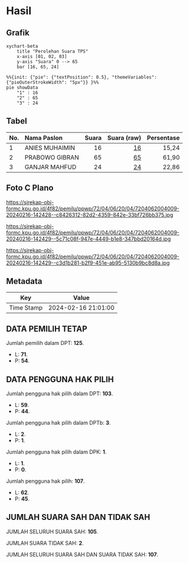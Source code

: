# Hasil

## Grafik

```mermaid
xychart-beta
    title "Perolehan Suara TPS"
    x-axis [01, 02, 03]
    y-axis "Suara" 0 --> 65
    bar [16, 65, 24]
```

```mermaid
%%{init: {"pie": {"textPosition": 0.5}, "themeVariables": {"pieOuterStrokeWidth": "5px"}} }%%
pie showData
    "1" : 16
    "2" : 65
    "3" : 24
```

## Tabel

| No. | Nama Paslon    | Suara | Suara (raw) | Persentase |
|:--- |:-------------- | -----:| -----------:| ----------:|
| 1   | ANIES MUHAIMIN | 16    | [16][p-1]   | 15,24      |
| 2   | PRABOWO GIBRAN | 65    | [65][p-2]   | 61,90      |
| 3   | GANJAR MAHFUD  | 24    | [24][p-3]   | 22,86      |


[p-1]: https://github.com/gigit-pemilu/pemilu-2024-72-sulawesi-tengah/blob/main/pilpres/hitung-suara/sub/72-sulawesi-tengah/sub/04-toli-toli/sub/06-lampasio/sub/2004-lampasio/sub/009-tps/sub/paslon-1.txt
[p-2]: https://github.com/gigit-pemilu/pemilu-2024-72-sulawesi-tengah/blob/main/pilpres/hitung-suara/sub/72-sulawesi-tengah/sub/04-toli-toli/sub/06-lampasio/sub/2004-lampasio/sub/009-tps/sub/paslon-2.txt
[p-3]: https://github.com/gigit-pemilu/pemilu-2024-72-sulawesi-tengah/blob/main/pilpres/hitung-suara/sub/72-sulawesi-tengah/sub/04-toli-toli/sub/06-lampasio/sub/2004-lampasio/sub/009-tps/sub/paslon-3.txt

## Foto C Plano

https://sirekap-obj-formc.kpu.go.id/4f82/pemilu/ppwp/72/04/06/20/04/7204062004009-20240216-142428--c8426312-82d2-4359-842e-33bf726bb375.jpg

https://sirekap-obj-formc.kpu.go.id/4f82/pemilu/ppwp/72/04/06/20/04/7204062004009-20240216-142429--5c71c08f-947e-4449-b1e8-347bbd20164d.jpg

https://sirekap-obj-formc.kpu.go.id/4f82/pemilu/ppwp/72/04/06/20/04/7204062004009-20240216-142429--c3d1b281-b2f9-451e-ab95-5130b9bc8d8a.jpg


## Metadata

| Key        | Value               |
| ---------- | ------------------- |
| Time Stamp | 2024-02-16 21:01:00 |


## DATA PEMILIH TETAP

Jumlah pemilih dalam DPT: **125**.
 * L: **71**.
 * P: **54**.

## DATA PENGGUNA HAK PILIH

Jumlah pengguna hak pilih dalam DPT: **103**.
 * L: **59**.
 * P: **44**.

Jumlah pengguna hak pilih dalam DPTb: **3**.
 * L: **2**.
 * P: **1**.

Jumlah pengguna hak pilih dalam DPK: **1**.
 * L: **1**.
 * P: **0**.

Jumlah pengguna hak pilih: **107**.
 * L: **62**.
 * P: **45**.

## JUMLAH SUARA SAH DAN TIDAK SAH

JUMLAH SELURUH SUARA SAH: **105**.

JUMLAH SUARA TIDAK SAH: **2**.

JUMLAH SELURUH SUARA SAH DAN SUARA TIDAK SAH: **107**.


